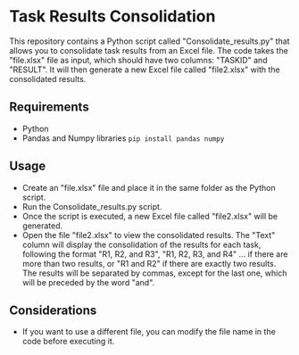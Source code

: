 # Task Results Consolidation

This repository contains a Python script called "Consolidate_results.py" that allows you to consolidate task results from an Excel file. The code takes the "file.xlsx" file as input, which should have two columns: "TASKID" and "RESULT". It will then generate a new Excel file called "file2.xlsx" with the consolidated results.

## Requirements
- Python
- Pandas and Numpy libraries `pip install pandas numpy`

## Usage
- Create an "file.xlsx" file and place it in the same folder as the Python script.
- Run the Consolidate_results.py script.
- Once the script is executed, a new Excel file called "file2.xlsx" will be generated.
- Open the file "file2.xlsx" to view the consolidated results. The "Text" column will display the consolidation of the results for each task, following the format "R1, R2, and R3", "R1, R2, R3, and R4" ... if there are more than two results, or "R1 and R2" if there are exactly two results. The results will be separated by commas, except for the last one, which will be preceded by the word "and".

## Considerations
- If you want to use a different file, you can modify the file name in the code before executing it.

